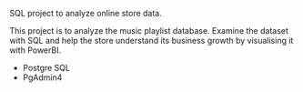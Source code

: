 SQL project to analyze online store data.

This project is to analyze the music playlist database. Examine the dataset with SQL and help the store understand its business growth by visualising it with PowerBI.

* Postgre SQL
* PgAdmin4

